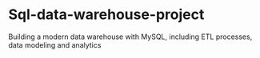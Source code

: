 # Sql-data-warehouse-project
Building a modern data warehouse with MySQL, including ETL processes, data modeling and analytics
